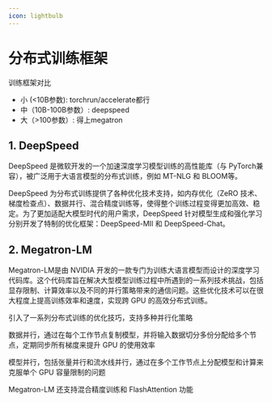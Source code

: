 ```yaml
---
icon: lightbulb
---
```

# 分布式训练框架
训练框架对比
- 小 (<10B参数): torchrun/accelerate都行
- 中（10B-100B参数）: deepspeed
- 大（>100参数）: 得上megatron

## 1. DeepSpeed
DeepSpeed 是微软开发的一个加速深度学习模型训练的高性能库（与 PyTorch兼容），被广泛用于大语言模型的分布式训练，例如 MT-NLG 和 BLOOM等。

DeepSpeed 为分布式训练提供了各种优化技术支持，如内存优化（ZeRO 技术、梯度检查点）、数据并行、混合精度训练等，使得整个训练过程变得更加高效、稳定。为了更加适配大模型时代的用户需求，DeepSpeed 针对模型生成和强化学习分别开发了特制的优化框架：DeepSpeed-MII 和 DeepSpeed-Chat。

## 2. Megatron-LM
Megatron-LM是由 NVIDIA 开发的一款专门为训练大语言模型而设计的深度学习代码库。这个代码库旨在解决大型模型训练过程中所遇到的一系列技术挑战，包括显存限制、计算效率以及不同的并行策略带来的通信问题。这些优化技术可以在很大程度上提高训练效率和速度，实现跨 GPU 的高效分布式训练。

引入了一系列分布式训练的优化技巧，支持多种并行化策略

数据并行，通过在每个工作节点复制模型，并将输入数据切分多份分配给多个节点，定期同步所有梯度来提升 GPU 的使用效率

模型并行，包括张量并行和流水线并行，通过在多个工作节点上分配模型和计算来克服单个 GPU 容量限制的问题

Megatron-LM 还支持混合精度训练和 FlashAttention 功能
